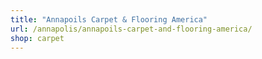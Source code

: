 ```yaml
---
title: "Annapoils Carpet & Flooring America"
url: /annapolis/annapoils-carpet-and-flooring-america/
shop: carpet
---
```

